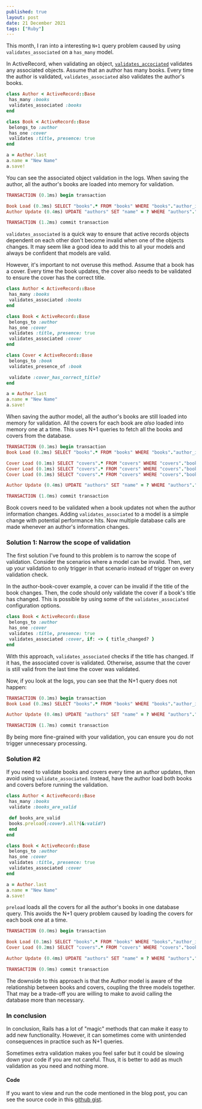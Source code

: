 ```yaml
---
published: true
layout: post
date: 21 December 2021
tags: ["Ruby"]
---
```


This month, I ran into a interesting `N+1` query problem caused by using `validates_associated` on a `has_many` model.

In ActiveRecord, when validating an object, [`validates_accociated`](https://apidock.com/rails/ActiveRecord/Validations/ClassMethods/validates_associated) validates any associated objects. Assume that an author has many books. Every time the author is validated, `validates_associated` also validates the author's books.

```ruby
class Author < ActiveRecord::Base
 has_many :books
 validates_associated :books
end

class Book < ActiveRecord::Base
 belongs_to :author
 has_one :cover
 validates :title, presence: true
end

a = Author.last
a.name = "New Name"
a.save!
```

You can see the associated object validation in the logs. When saving the author, all the author's books are loaded into memory for validation.

```ruby
TRANSACTION (0.1ms) begin transaction

Book Load (0.3ms) SELECT "books".* FROM "books" WHERE "books"."author_id" = ? [["author_id", 1]]
Author Update (0.4ms) UPDATE "authors" SET "name" = ? WHERE "authors"."id" = ? [["name", "New Name"], ["id", 1]]

TRANSACTION (1.2ms) commit transaction
```

`validates_associated` is a quick way to ensure that active records objects dependent on each other don't become invalid when one of the objects changes. It may seem like a good idea to add this to all your models and always be confident that models are valid.

However, it's important to not overuse this method. Assume that a book has a cover. Every time the book updates, the cover also needs to be validated to ensure the cover has the correct title.

```ruby
class Author < ActiveRecord::Base
 has_many :books
 validates_associated :books
end

class Book < ActiveRecord::Base
 belongs_to :author
 has_one :cover
 validates :title, presence: true
 validates_associated :cover
end

class Cover < ActiveRecord::Base
 belongs_to :book
 validates_presence_of :book

 validate :cover_has_correct_title?
end

a = Author.last
a.name = "New Name"
a.save!
```

When saving the author model, all the author's books are still loaded into memory for validation. All the covers for each book are _also_ loaded into memory one at a time. This uses N+1 queries to fetch all the books and covers from the database.

```ruby
TRANSACTION (0.1ms) begin transaction
Book Load (0.2ms) SELECT "books".* FROM "books" WHERE "books"."author_id" = ? [["author_id", 1]]

Cover Load (0.1ms) SELECT "covers".* FROM "covers" WHERE "covers"."book_id" = ? LIMIT ? [["book_id", 1], ["LIMIT", 1]]
Cover Load (0.1ms) SELECT "covers".* FROM "covers" WHERE "covers"."book_id" = ? LIMIT ? [["book_id", 2], ["LIMIT", 1]]
Cover Load (0.1ms) SELECT "covers".* FROM "covers" WHERE "covers"."book_id" = ? LIMIT ? [["book_id", 3], ["LIMIT", 1]]

Author Update (0.4ms) UPDATE "authors" SET "name" = ? WHERE "authors"."id" = ? [["name", "New Name"], ["id", 1]]

TRANSACTION (1.0ms) commit transaction
```

Book covers need to be validated when a book updates not when the author information changes. Adding `validates_associated` to a model is a simple change with potential performance hits. Now multiple database calls are made whenever an author's information changes.

### Solution 1: Narrow the scope of validation

The first solution I've found to this problem is to narrow the scope of validation. Consider the scenarios where a model can be invalid. Then, set up your validation to only trigger in that scenario instead of trigger on every validation check.

In the author-book-cover example, a cover can be invalid if the title of the book changes. Then, the code should only validate the cover if a book's title has changed. This is possible by using some of the `validates_associated` configuration options.

```ruby
class Book < ActiveRecord::Base
 belongs_to :author
 has_one :cover
 validates :title, presence: true
 validates_associated :cover, if: -> { title_changed? }
end
```

With this approach, `validates_associated` checks if the title has changed. If it has, the associated cover is validated. Otherwise, assume that the cover is still valid from the last time the cover was validated.

Now, if you look at the logs, you can see that the N+1 query does not happen:

```ruby
TRANSACTION (0.1ms) begin transaction
Book Load (0.2ms) SELECT "books".* FROM "books" WHERE "books"."author_id" = ? [["author_id", 1]]

Author Update (0.4ms) UPDATE "authors" SET "name" = ? WHERE "authors"."id" = ? [["name", "New Name"], ["id", 1]]

TRANSACTION (1.7ms) commit transaction
```

By being more fine-grained with your validation, you can ensure you do not trigger unnecessary processing.

### Solution #2

If you need to validate books and covers every time an author updates, then avoid using `validate_associated`. Instead, have the author load both books and covers before running the validation.

```ruby
class Author < ActiveRecord::Base
 has_many :books
 validate :books_are_valid

 def books_are_valid
 books.preload(:cover).all?(&:valid?)
 end
end

class Book < ActiveRecord::Base
 belongs_to :author
 has_one :cover
 validates :title, presence: true
 validates_associated :cover
end

a = Author.last
a.name = "New Name"
a.save!
```

`preload` loads all the covers for all the author's books in one database query. This avoids the N+1 query problem caused by loading the covers for each book one at a time.

```ruby
TRANSACTION (0.0ms) begin transaction

Book Load (0.1ms) SELECT "books".* FROM "books" WHERE "books"."author_id" = ? [["author_id", 1]]
Cover Load (0.2ms) SELECT "covers".* FROM "covers" WHERE "covers"."book_id" IN (?, ?, ?) [["book_id", 1], ["book_id", 2], ["book_id", 3]]

Author Update (0.4ms) UPDATE "authors" SET "name" = ? WHERE "authors"."id" = ? [["name", "New Name"], ["id", 1]]

TRANSACTION (0.9ms) commit transaction
```

The downside to this approach is that the Author model is aware of the relationship between books and covers, coupling the three models together. That may be a trade-off you are willing to make to avoid calling the database more than necessary.

### In conclusion

In conclusion, Rails has a lot of "magic" methods that can make it easy to add new functionality. However, it can sometimes come with unintended consequences in practice such as N+1 queries.

Sometimes extra validation makes you feel safer but it could be slowing down your code if you are not careful. Thus, it is better to add as much validation as you need and nothing more.

#### Code

If you want to view and run the code mentioned in the blog post, you can see the source code in this [github gist](https://gist.github.com/VeerpalBrar/2fc3ec1913cabadcaeaec44c96223a40).
